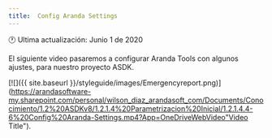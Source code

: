 ```yaml
---
title:  Config Aranda Settings
---
```


🕐 Ultima actualización: Junio 1 de 2020


El siguiente video pasaremos a configurar Aranda Tools con algunos ajustes, para nuestro proyecto ASDK.

[![]({{ site.baseurl }}/styleguide/images/Emergencyreport.png)](https://arandasoftware-my.sharepoint.com/personal/wilson_diaz_arandasoft_com/Documents/Conocimiento/1.2%20ASDKv8/1.2.1.4%20Parametrizacion%20Inicial/1.2.1.4.4-6%20Config%20Aranda-Settings.mp4?App=OneDriveWebVideo"Video Title").


